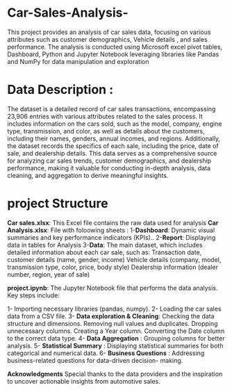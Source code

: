 # Car-Sales-Analysis-
This project provides an analysis of car sales data, focusing on various attributes such as customer demographics, Vehicle details , and sales performance. The analysis is conducted using Microsoft excel pivot tables, Dashboard, Python and Jupyter Notebook  leveraging libraries like Pandas and NumPy for data manipulation and exploration  

 # Data Description :
The dataset is a detailed record of car sales transactions, encompassing 23,906 entries with various attributes related to the sales process. It includes information on the cars sold, such as the model, company, engine type, transmission, and color, as well as details about the customers, including their names, genders, annual incomes, and regions. Additionally, the dataset records the specifics of each sale, including the price, date of sale, and dealership details. This data serves as a comprehensive source for analyzing car sales trends, customer demographics, and dealership performance, making it valuable for conducting in-depth analysis, data cleaning, and aggregation to derive meaningful insights.  

# project Structure 
**Car sales.xlsx**: This Excel file contains the raw data used for analysis
**Car Analysis.xlsx**: File with foloowing sheets :
1-**Dashboard**: Dynamic visual summaries and key performance indicators (KPIs)..
2-**Report**: Displaying data in tables for Analysis 
3-**Data**: The main dataset, which includes detailed information about each car sale, such as:
            Transaction date, customer details (name, gender, income)
            Vehicle details (company, model, transmission type, color, price, body style)
            Dealership information (dealer number, region, year of sale)  
  
**project.ipynb**: The Jupyter Notebook file that performs the data analysis. Key steps include:

1- Importing necessary libraries (pandas, numpy).
2- Loading the car sales data from a CSV file.
3- **Data exploration & Cleaning**: Checking the data structure and dimensions.
                                    Removing null values and duplicates.
                                    Dropping unnecessary columns.
                                    Creating a Year column.
                                    Converting the Date column to the correct data type.
4- **Data Aggregation** : Grouping columns for better analysis.
5- **Statistical Summary** : Displaying statistical summaries for both categorical and 
                             numerical data. 
6- **Business Questions** : Addressing business-related questions for data-driven decision- 
                            making.

**Acknowledgments**
Special thanks to the data providers and the inspiration to uncover actionable insights from automotive sales.
                         

